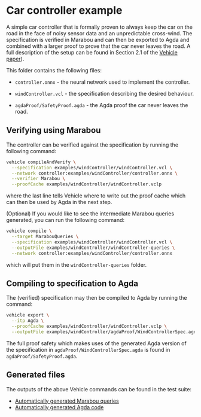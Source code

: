 # Car controller example

A simple car controller that is formally proven to always keep the car on the road in the face of noisy sensor data and an unpredictable cross-wind. The
specification is verified in Marabou and can then be exported to Agda and
combined with a larger proof to prove that the car never leaves the road. A full
description of the setup can be found in Section 2.1 of the [Vehicle paper](https://arxiv.org/pdf/2202.05207v1.pdf)).

This folder contains the following files:

- `controller.onnx` - the neural network used to implement the controller.

- `windController.vcl` - the specification describing the desired behaviour.

- `agdaProof/SafetyProof.agda` - the Agda proof the car never leaves the road.

## Verifying using Marabou

The controller can be verified against the specification by running the following command:

```bash
vehicle compileAndVerify \
  --specification examples/windController/windController.vcl \
  --network controller:examples/windController/controller.onnx \
  --verifier Marabou \
  --proofCache examples/windController/windController.vclp
```

where the last line tells Vehicle where to write out the proof cache which can
then be used by Agda in the next step.

(Optional) If you would like to see the intermediate Marabou queries generated, you can
run the following command:

```bash
vehicle compile \
  --target MarabouQueries \
  --specification examples/windController/windController.vcl \
  --outputFile examples/windController/windController-queries \
  --network controller:examples/windController/controller.onnx
```

which will put them in the `windController-queries` folder.

## Compiling to specification to Agda

The (verified) specification may then be compiled to Agda by running the command:

```bash
vehicle export \
  --itp Agda \
  --proofCache examples/windController/windController.vclp \
  --outputFile examples/windController/agdaProof/WindControllerSpec.agda
```

The full proof safety which makes uses of the generated Agda version of the specification in `agdaProof/WindControllerSpec.agda` is found in `agdaProof/SafetyProof.agda`.

## Generated files

The outputs of the above Vehicle commands can be found in the test suite:

- [Automatically generated Marabou queries](https://github.com/vehicle-lang/vehicle/tree/dev/test/Test/Compile/Golden/windController/windController-output-marabou)
- [Automatically generated Agda code](https://github.com/vehicle-lang/vehicle/blob/dev/test/Test/Compile/Golden/windController/windController-output.agda)
